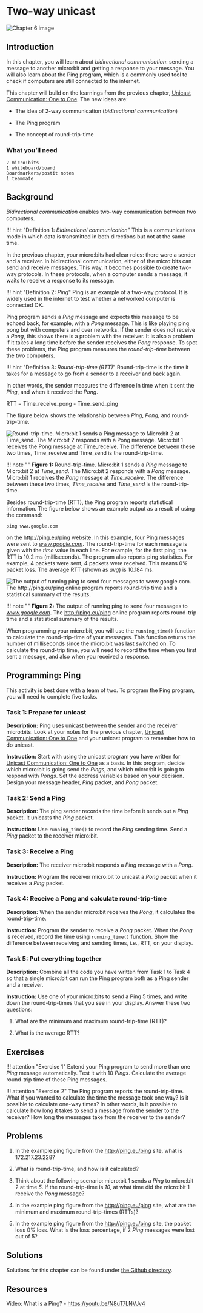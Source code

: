 Two-way unicast
===============

![Chapter 6 image](chapter6.png)

Introduction
------------

In this chapter, you will learn about *bidirectional communication*:
sending a message to another micro:bit and getting a response to
your message. You will also learn about the Ping program, which is a
commonly used tool to check if computers are still connected to the
internet.

This chapter will build on the learnings from the previous chapter,
[Unicast Communication: One to One](../unicast/unicast.md). The new ideas are:

- The idea of 2-way communication (*bidirectional communication*)

- The Ping program

- The concept of round-trip-time

### What you’ll need

    2 micro:bits
    1 whiteboard/board
    Boardmarkers/postit notes
    1 teammate

Background
----------

*Bidirectional communication* enables two-way communication between two
computers.

!!! hint "Definition 1: _Bidirectional communication_"
	This is a communications mode in which
	data is transmitted in both directions but not at the same time.

In the previous chapter, your micro:bits had clear roles: there were a
sender and a receiver. In bidirectional communication, either of the
micro:bits can send and receive messages. This way, it becomes possible
to create two-way protocols. In these protocols, when a computer sends a
message, it waits to receive a response to its message.

!!! hint "Definition 2: _Ping_"
	Ping is an example of a two-way protocol. It is widely used in
	the internet to test whether a networked computer is connected OK.

Ping program sends a *Ping* message and
expects this message to be echoed back, for example, with a *Pong*
message. This is like playing ping pong but with computers and over
networks. If the sender does not receive a *Pong*, this
shows there is a problem with the receiver.
It is also a problem if it
takes a long time before the sender receives the *Pong* response.
To spot these problems, the Ping program measures the *round-trip-time* between the two
computers.

!!! hint "Definition 3: _Round-trip-time (RTT)_"
	Round-trip-time is the time it takes for a
	message to go from a sender to a receiver and back again.

In other words, the sender measures the difference in time when it sent
the *Ping*, and when it received the *Pong*.  

RTT = Time\_receive\_pong - Time\_send\_ping  

The figure below shows the relationship between
*Ping*, *Pong*, and round-trip-time.

![Round-trip-time. Micro:bit 1 sends a *Ping* message to Micro:bit 2 at *Time\_send*. The Micro:bit 2 responds with a *Pong* message. Micro:bit 1 receives the *Pong* message at *Time\_receive*. The difference between these two times, *Time\_receive* and *Time\_send* is the round-trip-time.](Ping-rtt.png)

!!! note ""
	**Figure 1:** Round-trip-time. Micro:bit 1 sends a *Ping* message to 
	Micro:bit 2 at *Time\_send*. The Micro:bit 2 responds with a *Pong* message. 
	Micro:bit 1 receives the *Pong* message at *Time\_receive*. The difference 
	between these two times, *Time\_receive* and *Time\_send* is the round-trip-time.

Besides round-trip-time (RTT), the Ping program reports statistical
information. The figure below shows an example output as a result of
using the command:

    ping www.google.com

on the <http://ping.eu/ping> website. In this example, four Ping messages were sent to *www.google.com*.
The round-trip-time for each message is given with the *time* value in
each line. For example, for the first ping, the RTT is 10.2 ms
(milliseconds). The program also reports ping statistics. For example, 4
packets were sent, 4 packets were received. This means 0% packet loss.
The average RTT (shown as *avg*) is 10.184 ms.

![The output of running ping to send four messages to *www.google.com*. The <http://ping.eu/ping> online program reports round-trip time and a statistical summary of the results.](PingGoogle.png)

!!! note ""
	**Figure 2:** The output of running ping to send four messages to *www.google.com*.
	The <http://ping.eu/ping> online program reports round-trip time and a
	statistical summary of the results.

When programming your micro:bit, you
will use the `running_time()` function to calculate the round-trip-time of your messages. This function returns the number of milliseconds since the micro:bit was last switched on. To calculate the round-trip time, you will need to record the time
when you first sent a message, and also when you received a response.

Programming: Ping
-----------------

This activity is best done with a team of two. To program the Ping program, you will need to complete five tasks.

### Task 1: Prepare for unicast

**Description:** Ping uses unicast between the sender and the receiver
micro:bits. Look at your notes for the previous chapter, [Unicast Communication: One to One](../unicast/unicast.md)  and your
unicast program to remember how to do unicast.

**Instruction:** Start with using the unicast program you have written for
[Unicast Communication: One to One](../unicast/unicast.md) as a basis. In this program, decide which
micro:bit is going send the *Pings*, and which micro:bit is going to
respond with *Pongs*. Set the address variables based on your decision.
Design your message header, *Ping* packet, and *Pong* packet.

### Task 2: Send a Ping

**Description:** The ping sender records the time before it sends out a
*Ping* packet. It unicasts the *Ping* packet.

**Instruction:** Use `running_time()` to record the *Ping* sending time.
Send a *Ping* packet to the receiver micro:bit.

### Task 3: Receive a Ping

**Description:** The receiver micro:bit responds a *Ping* message with a
*Pong*.

**Instruction:** Program the receiver micro:bit to unicast a *Pong*
packet when it receives a *Ping* packet.

### Task 4: Receive a Pong and calculate round-trip-time

**Description:** When the sender micro:bit receives the *Pong*, it
calculates the round-trip-time.

**Instruction:** Program the sender to
receive a *Pong* packet. When the *Pong* is received, record the time
using `running_time()` function. Show the difference between receiving
and sending times, i.e., RTT, on your display.

### Task 5: Put everything together
**Description:** Combine all the code you have written from Task 1 to Task 4 so that a single micro:bit can run the Ping program both as a Ping sender and a receiver.

**Instruction:** Use one of your micro:bits to send a Ping 5 times, and write down the round-trip-times that you see in your display. Answer these two
questions:

1. What are the minimum and maximum round-trip-time (RTT)?

2. What is the average RTT?

Exercises
---------

!!! attention "Exercise 1"
	Extend your Ping program to send more than one *Ping* message automatically.
	Test it with 10 *Pings*. Calculate the average round-trip time of these Ping messages.

!!! attention "Exercise 2"
	The Ping program reports the round-trip-time. What if you wanted to calculate
	the time the message took one way? Is it possible to calculate one-way times?
	In other words, is it possible to calculate how long it takes to send a message
	from the sender to the receiver? How long the messages take from the receiver to the sender?

Problems
--------

1. In the example ping figure from the <http://ping.eu/ping> site, what is 172.217.23.228?

2. What is round-trip-time, and how is it calculated?

3. Think about the following scenario: micro:bit 1 sends a *Ping* to micro:bit 2 at time *5*. If the round-trip-time is *10*, at what time did the micro:bit 1 receive the *Pong* message?

4. In the example ping figure from the <http://ping.eu/ping> site, what are the minimum and maximum round-trip-times (RTTs)?

5. In the example ping figure from the <http://ping.eu/ping> site, the packet loss 0% loss. What is the loss percentage, if 2 *Ping* messages were lost out of 5?

Solutions
---------

Solutions for this chapter can be found under [the Github directory](/code).

Resources
---------

Video: What is a Ping? - <https://youtu.be/N8uT7LNVJv4>
